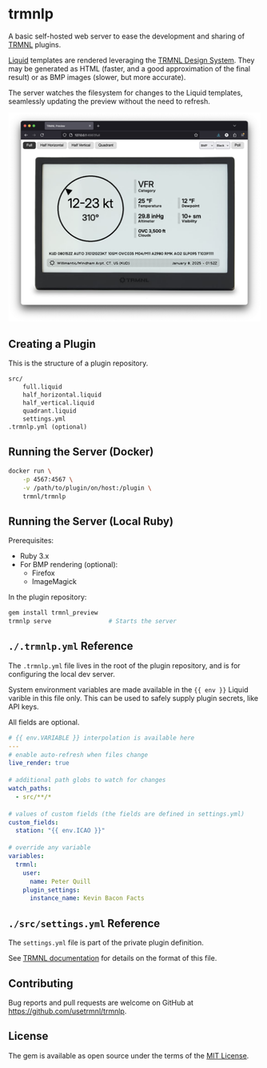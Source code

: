 # trmnlp

A basic self-hosted web server to ease the development and sharing of [TRMNL](https://usetrmnl.com/) plugins.

[Liquid](https://shopify.github.io/liquid/) templates are rendered leveraging the [TRMNL Design System](https://usetrmnl.com/framework). They may be generated as HTML (faster, and a good approximation of the final result) or as BMP images (slower, but more accurate).

The server watches the filesystem for changes to the Liquid templates, seamlessly updating the preview without the need to refresh.

![Screenshot](docs/preview.png)

## Creating a Plugin

This is the structure of a plugin repository.

```
src/
    full.liquid
    half_horizontal.liquid
    half_vertical.liquid
    quadrant.liquid
    settings.yml
.trmnlp.yml (optional)
```

## Running the Server (Docker)

```sh
docker run \
    -p 4567:4567 \
    -v /path/to/plugin/on/host:/plugin \
    trmnl/trmnlp
```

## Running the Server (Local Ruby)

Prerequisites:

- Ruby 3.x
- For BMP rendering (optional):
  - Firefox
  - ImageMagick

In the plugin repository:

```sh
gem install trmnl_preview
trmnlp serve                # Starts the server
```

## `./.trmnlp.yml` Reference

The `.trmnlp.yml` file lives in the root of the plugin repository, and is for configuring the local dev server.

System environment variables are made available in the `{{ env }}` Liquid varible in this file only. This can be used to safely
supply plugin secrets, like API keys.

All fields are optional.

```yaml
# {{ env.VARIABLE }} interpolation is available here
---
# enable auto-refresh when files change
live_render: true

# additional path globs to watch for changes
watch_paths:
  - src/**/*

# values of custom fields (the fields are defined in settings.yml)
custom_fields:
  station: "{{ env.ICAO }}"

# override any variable
variables:
  trmnl:
    user:
      name: Peter Quill
    plugin_settings:
      instance_name: Kevin Bacon Facts

```

## `./src/settings.yml` Reference

The `settings.yml` file is part of the private plugin definition. 

See [TRMNL documentation](https://help.usetrmnl.com/en/articles/10542599-importing-and-exporting-private-plugins#h_581fb988f0) for details on the format of this file.

## Contributing

Bug reports and pull requests are welcome on GitHub at https://github.com/usetrmnl/trmnlp.

## License

The gem is available as open source under the terms of the [MIT License](https://opensource.org/licenses/MIT).
